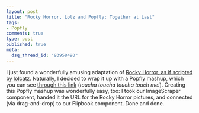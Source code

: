 ```yaml
--- 
layout: post
title: "Rocky Horror, Lolz and Popfly: Together at Last"
tags: 
- Popfly
comments: true
type: post
published: true
meta: 
  dsq_thread_id: "93958490"
---
```

I just found a wonderfully amusing adaptation of <a href="http://www.ee0r.com/lolckyhorror/index.html">Rocky Horror, as if scripted by lolcatz</a>. Naturally, I decided to wrap it up with a Popfly mashup, which you can see <a href="http://www.popfly.ms/users/aaron/LolckyHorror">through this link</a> (<em>toucha toucha toucha touch me!</em>). Creating this Popfly mashup was wonderfully easy, too: I took our ImageScraper component, handed it the URL for the Rocky Horror pictures, and connected (via drag-and-drop) to our Flipbook component. Done and done.
